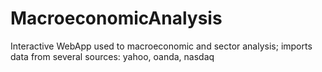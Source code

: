 # MacroeconomicAnalysis
Interactive WebApp used to macroeconomic and sector analysis; imports data from several sources: yahoo, oanda, nasdaq
